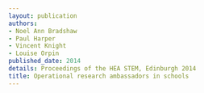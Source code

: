 ```yaml
---
layout: publication
authors:
- Noel Ann Bradshaw
- Paul Harper
- Vincent Knight
- Louise Orpin
published_date: 2014
details: Proceedings of the HEA STEM, Edinburgh 2014
title: Operational research ambassadors in schools
---
```

